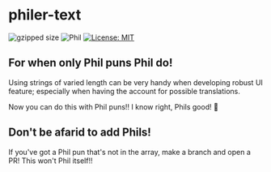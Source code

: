 # philer-text

![gzipped size](https://img.shields.io/bundlephobia/minzip/philer-text.svg)
![Phil](https://img.shields.io/badge/Phil-100%25-green.svg)
[![License: MIT](https://img.shields.io/badge/License-MIT-yellow.svg)](https://opensource.org/licenses/MIT)

## For when only Phil puns Phil do!

Using strings of varied length can be very handy when developing robust UI feature; especially when having the account for possible translations.

Now you can do this with Phil puns!! I know right, Phils good! 🤯

## Don't be afarid to add Phils!

If you've got a Phil pun that's not in the array, make a branch and open a PR!
This won't Phil itself!!
